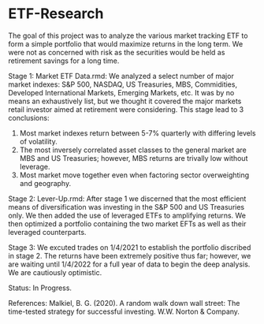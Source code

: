 # ETF-Research

The goal of this project was to analyze the various market tracking ETF to form a simple 
portfolio that would maximize returns in the long term. We were not as concerned with risk
as the securities would be held as retirement savings for a long time. 

Stage 1: Market ETF Data.rmd: We analyzed a select number of major market indexes: S&P 500,
NASDAQ, US Treasuries, MBS, Commidities, Developed International Markets, Emerging Markets,
etc. It was by no means an exhaustively list, but we thought it covered the major markets 
retail investor aimed at retirement were considering. This stage lead to 3 conclusions: 
1. Most market indexes return between 5-7% quarterly with differing levels of volatility. 
2. The most inversely correlated asset classes to the general market are MBS and US 
Treasuries; however, MBS returns are trivally low without leverage. 
3. Most market move together even when factoring sector overweighting and geography. 

Stage 2: Lever-Up.rmd: After stage 1 we discerned that the most efficient means of 
diversification was investing in the S&P 500 and US Treasuries only. We then added 
the use of leveraged ETFs to amplifying returns. We then optimized a portfolio containing 
the two market EFTs as well as their leveraged counterparts. 

Stage 3: We excuted trades on 1/4/2021 to establish the portfolio discribed in stage 2. The
returns have been extremely positive thus far; however, we are waiting until 1/4/2022 for a 
full year of data to begin the deep analysis. We are cautiously optimistic. 

Status: In Progress. 

References: 
Malkiel, B. G. (2020). A random walk down wall street: The time-tested strategy for 
successful investing. W.W. Norton &amp; Company.   